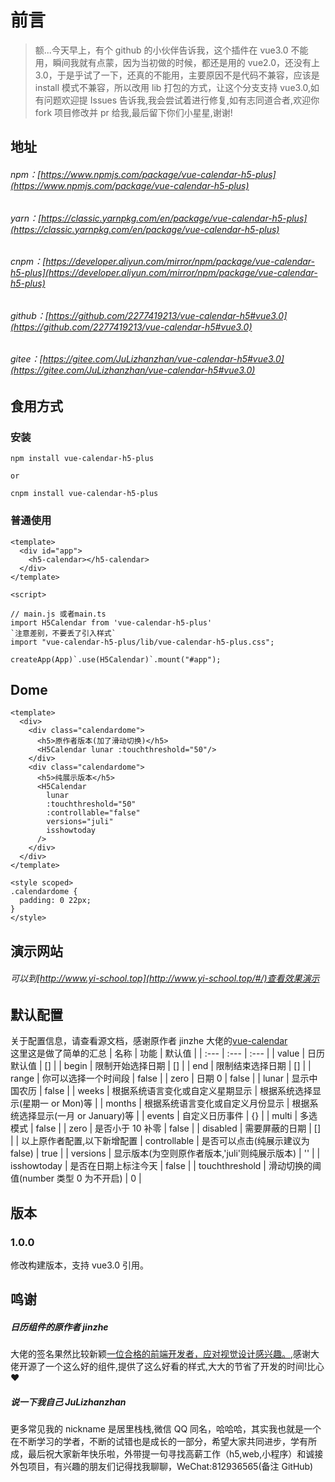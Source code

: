 # 前言

> 额...今天早上，有个 github 的小伙伴告诉我，这个插件在 vue3.0 不能用，瞬间我就有点蒙，因为当初做的时候，都还是用的 vue2.0，还没有上 3.0，于是乎试了一下，还真的不能用，主要原因不是代码不兼容，应该是 install 模式不兼容，所以改用 lib 打包的方式，让这个分支支持 vue3.0,如有问题欢迎提 Issues 告诉我,我会尝试着进行修复,如有志同道合者,欢迎你 fork 项目修改并 pr 给我,最后留下你们小星星,谢谢!

## 地址

###### npm：[https://www.npmjs.com/package/vue-calendar-h5-plus](https://www.npmjs.com/package/vue-calendar-h5-plus)

###### yarn：[https://classic.yarnpkg.com/en/package/vue-calendar-h5-plus](https://classic.yarnpkg.com/en/package/vue-calendar-h5-plus)

###### cnpm：[https://developer.aliyun.com/mirror/npm/package/vue-calendar-h5-plus](https://developer.aliyun.com/mirror/npm/package/vue-calendar-h5-plus)

###### github：[https://github.com/2277419213/vue-calendar-h5#vue3.0](https://github.com/2277419213/vue-calendar-h5#vue3.0)

###### gitee：[https://gitee.com/JuLizhanzhan/vue-calendar-h5#vue3.0](https://gitee.com/JuLizhanzhan/vue-calendar-h5#vue3.0)

## 食用方式

### 安装

```shell
npm install vue-calendar-h5-plus

or

cnpm install vue-calendar-h5-plus
```

### 普通使用

```
<template>
  <div id="app">
    <h5-calendar></h5-calendar>
  </div>
</template>

<script>

// main.js 或者main.ts
import H5Calendar from 'vue-calendar-h5-plus'
`注意差别，不要丢了引入样式`
import "vue-calendar-h5-plus/lib/vue-calendar-h5-plus.css";

createApp(App)`.use(H5Calendar)`.mount("#app");
```

## Dome

```
<template>
  <div>
    <div class="calendardome">
      <h5>原作者版本(加了滑动切换)</h5>
      <H5Calendar lunar :touchthreshold="50"/>
    </div>
    <div class="calendardome">
      <h5>纯展示版本</h5>
      <H5Calendar
        lunar
        :touchthreshold="50"
        :controllable="false"
        versions="juli"
        isshowtoday
      />
    </div>
  </div>
</template>

<style scoped>
.calendardome {
  padding: 0 22px;
}
</style>
```

## 演示网站

###### 可以到[http://www.yi-school.top](http://www.yi-school.top/#/)查看效果演示

## 默认配置

关于配置信息，请查看源文档，感谢原作者 jinzhe 大佬的[vue-calendar](https://github.com/jinzhe/vue-calendar)  
这里这是做了简单的汇总
| 名称 | 功能 | 默认值 |
| :--- | :--- | :--- |
| value | 日历默认值 | [] |
| begin | 限制开始选择日期 | [] |
| end | 限制结束选择日期 | [] |
| range | 你可以选择一个时间段 | false |
| zero | 日期 0 | false |
| lunar | 显示中国农历 | false |
| weeks | 根据系统语言变化或自定义星期显示 | 根据系统选择显示(星期一 or Mon)等 |
| months | 根据系统语言变化或自定义月份显示 | 根据系统选择显示(一月 or January)等 |
| events | 自定义日历事件 | {} |
| multi | 多选模式 | false |
| zero | 是否小于 10 补零 | false |
| disabled | 需要屏蔽的日期 | [] |
| 以上原作者配置,以下新增配置
| controllable | 是否可以点击(纯展示建议为 false) | true |
| versions | 显示版本(为空则原作者版本,'juli'则纯展示版本) | '' |
| isshowtoday | 是否在日期上标注今天 | false |
| touchthreshold | 滑动切换的阈值(number 类型 0 为不开启) | 0 |

## 版本

### 1.0.0

修改构建版本，支持 vue3.0 引用。

## 鸣谢

##### 日历组件的原作者 jinzhe

大佬的签名果然比较新颖[一位合格的前端开发者，应对视觉设计感兴趣。](https://github.com/jinzhe),感谢大佬开源了一个这么好的组件,提供了这么好看的样式,大大的节省了开发的时间!比心 ❤

##### 说一下我自己 JuLizhanzhan

更多常见我的 nickname 是居里栈栈,微信 QQ 同名，哈哈哈，其实我也就是一个在不断学习的学者，不断的试错也是成长的一部分，希望大家共同进步，学有所成，最后祝大家新年快乐啦，外带提一句寻找高薪工作（h5,web,小程序）和诚接外包项目，有兴趣的朋友们记得找我聊聊，WeChat:812936565(备注 GitHub)
